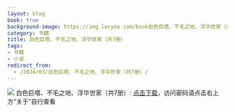 ```yaml
---
layout: blog
book: true
background-image: https://img.locyoo.com/book白色巨塔、不毛之地、浮华世家（共7册）.jpg
category: 书籍
title: 白色巨塔、不毛之地、浮华世家（共7册）
tags:
- 书籍
- 小说
redirect_from:
  - /2024/03/白色巨塔、不毛之地、浮华世家（共7册）/
---
```

![](https://img.locyoo.com/book白色巨塔、不毛之地、浮华世家（共7册）.jpg)
白色巨塔、不毛之地、浮华世家（共7册）: <a name = "ref1" href="https://url18.ctfile.com/f/50983618-1418306264-987fcf?p=3619">点击下载</a>，访问密码请点击右上方“关于”自行查看